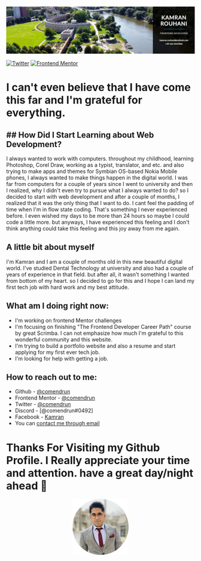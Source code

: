 ![Learning Frontend Web Developer with passion and eagerness to learn something new every day](./images/Capture.PNG)

<div align="left">
    <a href="https://twitter.com/comendrun" target="_blank"><img src="https://img.shields.io/twitter/follow/comendrun?style=for-the-badge" alt="Twitter" /></a>
    <a href="https://www.frontendmentor.io/profile/comendrun" target="_blank"><img src="https://img.shields.io/badge/Frontend%20Mentor-comendrun-green" alt="Frontend Mentor" /></a>
</div>

# I can't even believe that I have come this far and I'm grateful for everything.

## ## How Did I Start Learning about Web Development?

I always wanted to work with computers. throughout my childhood, learning Photoshop, Corel Draw, working as a typist, translator, and etc. and also trying to make apps and themes for Symbian OS-based Nokia Mobile phones, I always wanted to make things happen in the digital world. I was far from computers for a couple of years since I went to university and then I realized, why I didn't even try to pursue what I always wanted to do?
so I decided to start with web development and after a couple of months, I realized that it was the only thing that I want to do. I cant feel the padding of time when I'm in flow state coding. That's something I never experienced before. I even wished my days to be more than 24 hours so maybe I could code a little more. but anyways, I have experienced this feeling and I don't think anything could take this feeling and this joy away from me again.

## A little bit about myself

I'm Kamran and I am a couple of months old in this new beautiful digital world. I've studied Dental Technology at university and also had a couple of years of experience in that field. but after all, it wasn't something I wanted from bottom of my heart. so I decided to go for this and I hope I can land my first tech job with hard work and my best attitude.

## What am I doing right now:

- I'm working on frontend Mentor challenges
- I'm focusing on finishing "The Frontend Developer Career Path" course by great Scrimba. I can not emphasize how much I'm grateful to this wonderful community and this website.
- I'm trying to build a portfolio website and also a resume and start applying for my first ever tech job.
- I'm looking for help with getting a job.

## How to reach out to me:

- Github - [@comendrun](https://github.com/comendrun)
- Frontend Mentor - [@comendrun](https://www.frontendmentor.io/profile/comendrun)
- Twitter - [@comendrun](https://twitter.com/comendrun)
- Discord - [@comendrun#0492]
- Facebook - [Kamran](https://www.facebook.com/profile.php?id=100075303231964)
- You can [contact me through email](mailto:kamran.rouhani.dev@gmail.com)

# Thanks For Visiting my Github Profile. I Really appreciate your time and attention. have a great day/night ahead 👋

<div align="center"> 
    <img alt="comendrun" src="./images/comendrun-small.jpg" />
</div>
